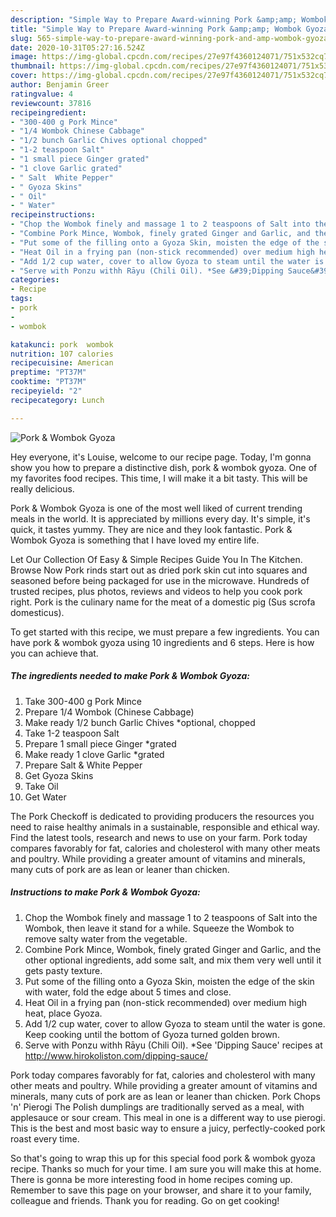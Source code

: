 ```yaml
---
description: "Simple Way to Prepare Award-winning Pork &amp;amp; Wombok Gyoza"
title: "Simple Way to Prepare Award-winning Pork &amp;amp; Wombok Gyoza"
slug: 565-simple-way-to-prepare-award-winning-pork-and-amp-wombok-gyoza
date: 2020-10-31T05:27:16.524Z
image: https://img-global.cpcdn.com/recipes/27e97f4360124071/751x532cq70/pork-wombok-gyoza-recipe-main-photo.jpg
thumbnail: https://img-global.cpcdn.com/recipes/27e97f4360124071/751x532cq70/pork-wombok-gyoza-recipe-main-photo.jpg
cover: https://img-global.cpcdn.com/recipes/27e97f4360124071/751x532cq70/pork-wombok-gyoza-recipe-main-photo.jpg
author: Benjamin Greer
ratingvalue: 4
reviewcount: 37816
recipeingredient:
- "300-400 g Pork Mince"
- "1/4 Wombok Chinese Cabbage"
- "1/2 bunch Garlic Chives optional chopped"
- "1-2 teaspoon Salt"
- "1 small piece Ginger grated"
- "1 clove Garlic grated"
- " Salt  White Pepper"
- " Gyoza Skins"
- " Oil"
- " Water"
recipeinstructions:
- "Chop the Wombok finely and massage 1 to 2 teaspoons of Salt into the Wombok, then leave it stand for a while. Squeeze the Wombok to remove salty water from the vegetable."
- "Combine Pork Mince, Wombok, finely grated Ginger and Garlic, and the other optional ingredients, add some salt, and mix them very well until it gets pasty texture."
- "Put some of the filling onto a Gyoza Skin, moisten the edge of the skin with water, fold the edge about 5 times and close."
- "Heat Oil in a frying pan (non-stick recommended) over medium high heat, place Gyoza."
- "Add 1/2 cup water, cover to allow Gyoza to steam until the water is gone. Keep cooking until the bottom of Gyoza turned golden brown."
- "Serve with Ponzu withh Rāyu (Chili Oil). *See &#39;Dipping Sauce&#39; recipes at http://www.hirokoliston.com/dipping-sauce/"
categories:
- Recipe
tags:
- pork
- 
- wombok

katakunci: pork  wombok 
nutrition: 107 calories
recipecuisine: American
preptime: "PT37M"
cooktime: "PT37M"
recipeyield: "2"
recipecategory: Lunch

---
```



![Pork &amp; Wombok Gyoza](https://img-global.cpcdn.com/recipes/27e97f4360124071/751x532cq70/pork-wombok-gyoza-recipe-main-photo.jpg)

Hey everyone, it's Louise, welcome to our recipe page. Today, I'm gonna show you how to prepare a distinctive dish, pork &amp; wombok gyoza. One of my favorites food recipes. This time, I will make it a bit tasty. This will be really delicious.

Pork &amp; Wombok Gyoza is one of the most well liked of current trending meals in the world. It is appreciated by millions every day. It's simple, it's quick, it tastes yummy. They are nice and they look fantastic. Pork &amp; Wombok Gyoza is something that I have loved my entire life.

Let Our Collection Of Easy &amp; Simple Recipes Guide You In The Kitchen. Browse Now Pork rinds start out as dried pork skin cut into squares and seasoned before being packaged for use in the microwave. Hundreds of trusted recipes, plus photos, reviews and videos to help you cook pork right. Pork is the culinary name for the meat of a domestic pig (Sus scrofa domesticus).


To get started with this recipe, we must prepare a few ingredients. You can have pork &amp; wombok gyoza using 10 ingredients and 6 steps. Here is how you can achieve that.

<!--inarticleads1-->

##### The ingredients needed to make Pork &amp; Wombok Gyoza:

1. Take 300-400 g Pork Mince
1. Prepare 1/4 Wombok (Chinese Cabbage)
1. Make ready 1/2 bunch Garlic Chives *optional, chopped
1. Take 1-2 teaspoon Salt
1. Prepare 1 small piece Ginger *grated
1. Make ready 1 clove Garlic *grated
1. Prepare  Salt &amp; White Pepper
1. Get  Gyoza Skins
1. Take  Oil
1. Get  Water


The Pork Checkoff is dedicated to providing producers the resources you need to raise healthy animals in a sustainable, responsible and ethical way. Find the latest tools, research and news to use on your farm. Pork today compares favorably for fat, calories and cholesterol with many other meats and poultry. While providing a greater amount of vitamins and minerals, many cuts of pork are as lean or leaner than chicken. 

<!--inarticleads2-->

##### Instructions to make Pork &amp; Wombok Gyoza:

1. Chop the Wombok finely and massage 1 to 2 teaspoons of Salt into the Wombok, then leave it stand for a while. Squeeze the Wombok to remove salty water from the vegetable.
1. Combine Pork Mince, Wombok, finely grated Ginger and Garlic, and the other optional ingredients, add some salt, and mix them very well until it gets pasty texture.
1. Put some of the filling onto a Gyoza Skin, moisten the edge of the skin with water, fold the edge about 5 times and close.
1. Heat Oil in a frying pan (non-stick recommended) over medium high heat, place Gyoza.
1. Add 1/2 cup water, cover to allow Gyoza to steam until the water is gone. Keep cooking until the bottom of Gyoza turned golden brown.
1. Serve with Ponzu withh Rāyu (Chili Oil). *See &#39;Dipping Sauce&#39; recipes at http://www.hirokoliston.com/dipping-sauce/


Pork today compares favorably for fat, calories and cholesterol with many other meats and poultry. While providing a greater amount of vitamins and minerals, many cuts of pork are as lean or leaner than chicken. Pork Chops &#39;n&#39; Pierogi The Polish dumplings are traditionally served as a meal, with applesauce or sour cream. This meal in one is a different way to use pierogi. This is the best and most basic way to ensure a juicy, perfectly-cooked pork roast every time. 

So that's going to wrap this up for this special food pork &amp; wombok gyoza recipe. Thanks so much for your time. I am sure you will make this at home. There is gonna be more interesting food in home recipes coming up. Remember to save this page on your browser, and share it to your family, colleague and friends. Thank you for reading. Go on get cooking!
